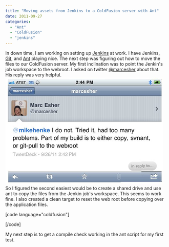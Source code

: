 ```yaml
---
title: "Moving assets from Jenkins to a ColdFusion server with Ant"
date: 2011-09-27
categories: 
  - "Ant"
  - "ColdFusion"
  - "jenkins"
---
```


In down time, I am working on setting up [Jenkins](http://jenkins-ci.org/) at work. I have Jenkins, [Git](http://git-scm.com/), and [Ant](http://ant.apache.org/) playing nice. The next step was figuring out how to move the files to our ColdFusion server. My first inclination was to point the Jenkin's job workspace to the webroot. I asked on twitter [@marcesher](http://twitter.com/marcesher) about that. His reply was very helpful. ![](images/ja-1.jpg) So I figured the second easiest would be to create a shared drive and use ant to copy the files from the Jenkin job's workspace. This seems to work fine. I also created a clean target to reset the web root before copying over the application files.

\[code language="coldfusion"\]

\[/code\]

My next step is to get a compile check working in the ant script for my first test.
